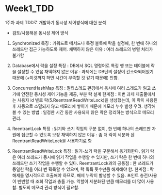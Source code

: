 # Week1_TDD
1주차 과제 TDD로 개발하기
동시성 제어방식에 대한 분석
- 검토/사용해본 동시성 제어 방식
1. Synchronized
특징 : 키워드로 메서드나 특정 블록에 락을 설정해, 한 번에 하나의 쓰레드만 접근 가능하도록 제어.
채택하지 않은 이유 : 여러 쓰레드의 병렬 처리가 불가함

2. Database에서 락을 설정
특징 : DB에서 SQL 명령어로 특정 행 또는 테이블에 락을 설정할 수 있음
채택하지 않은 이유 : 과제에는 DB단의 설정이 간소화되어있기 때문에 (+이것까지 하면 시간이 부족할 것 같기 때문에) 안함.

3. ConcurrentHashMap
특징 : 멀티스레드 환경에서 동시에 여러 스레드가 읽고 쓰기에 안전한 동시성 제어 기능을 제공, 부분 락 설계
한계점 : 이번 과제 제출물에서는 사용자 id 별로 락(5.ReentrantReadWriteLock)을 생성했는데, 이 락이 사용된 후 자동으로 소멸되지 않고 메모리에 쌓이기 때문에 메모리 누수 발생 우려.
생각해볼 수 있는 방법 : 일정한 시간 동안 사용되지 않은 락은 정리하는 방식으로 메모리 관리.

4. ReentrantLock
특징 : 읽기와 쓰기 작업의 구분 없이, 한 번에 하나의 쓰레드만 자원에 접근할 수 있도록 보장
채택하지 않은 이유 : 좀 더 락이 세분화 된 ReentrantReadWriteLock을 사용하기로 함

5. ReentrantReadWriteLock
특징 : 읽기-쓰기 락을 구분해서 동기화한다. 
읽기 락은 여러 쓰레드가 동시에 읽기 작업을 수행할 수 있지만, 쓰기 락은 한 번에 하나의 쓰레드만 쓰기 작업을 수행할 수 있다.
ReentrantLock과의 공통점 : 한 쓰레드가 동일한 락을 여러 번 획득할 수 있으며, 락 획득 횟수만큼 해제해야 함.
한계점 : 락 해제를 명시적으로 호출해야 하므로, 해제 누락이 발생할 수 있음. 포인트 충전/사용이 빈번할 때 조회 작업과 충돌 가능.
역할이 세분화된 만큼 메모리를 더 많이 사용함. 별도의 메모리 관리 방식이 필요함.